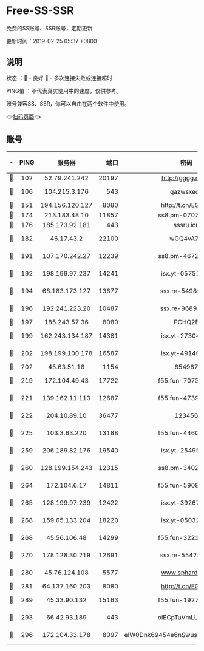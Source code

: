 # Free-SS-SSR

免费的SS账号、SSR账号，定期更新

更新时间：2019-02-25 05:37 +0800

## 说明

状态     ：🙂 - 良好 🙁 - 多次连接失败或连接超时

PING值   ：不代表真实使用中的速度，仅供参考。

账号兼容SS、SSR，你可以自由在两个软件中使用。

👉[扫码页面](https://liesauer.github.io/free-ss-ssr.github.io/)👈

## 账号

|-|PING|服务器|端口|密码|加密方式|区域|
|:----:|:----:|:-----:|-----:|:----:|:----:|:----:|
|🙂|102|52.79.241.242|20197|http://gggg.rocks|chacha20|KR|
|🙂|106|104.215.3.176|543|qazwsxedc|aes-256-gcm|JP|
|🙂|151|194.156.120.127|8080|http://t.cn/EGJIyrl|rc4-md5|RU|
|🙂|174|213.183.48.10|11857|ss8.pm-07077864|rc4-md5|RU|
|🙂|176|185.173.92.181|443|sssru.icu|rc4-md5|RU|
|🙂|182|46.17.43.2|22100|wGQ4vA7D|aes-256-gcm|RU|
|🙂|191|107.170.242.27|12239|ss8.pm-46728067|aes-256-cfb|US|
|🙂|192|198.199.97.237|14241|isx.yt-05751748|aes-256-cfb|US|
|🙂|194|68.183.173.127|13677|ssx.re-54989679|aes-256-cfb|US|
|🙂|196|192.241.223.20|10487|ssx.re-96891906|aes-256-cfb|US|
|🙂|197|185.243.57.36|8080|PCHQ2E|rc4-md5|US|
|🙂|199|162.243.134.187|14381|isx.yt-27304607|aes-256-cfb|US|
|🙂|202|198.199.100.178|16587|isx.yt-49146501|aes-256-cfb|US|
|🙂|202|45.63.51.18|1154|654987|chacha20|US|
|🙂|219|172.104.49.43|17722|f55.fun-70732779|aes-256-cfb|SG|
|🙂|221|139.162.11.113|12687|f55.fun-47392375|aes-256-cfb|SG|
|🙂|222|204.10.89.10|36477|123456|aes-256-cfb|US|
|🙂|225|103.3.63.220|13188|f55.fun-44609917|aes-256-cfb|SG|
|🙂|259|206.189.82.176|19540|isx.yt-25495933|aes-256-cfb|SG|
|🙂|260|128.199.154.243|12315|ss8.pm-34025795|aes-256-cfb|SG|
|🙂|264|172.104.6.17|14811|f55.fun-59087446|aes-256-cfb|US|
|🙂|265|128.199.97.239|12422|isx.yt-39267697|aes-256-cfb|SG|
|🙂|268|159.65.133.204|18220|isx.yt-05032112|aes-256-cfb|SG|
|🙂|268|45.56.106.48|14299|f55.fun-32217905|aes-256-cfb|US|
|🙂|270|178.128.30.219|12691|ssx.re-55425348|aes-256-cfb|SG|
|🙂|280|45.76.124.108|5577|www.sphard.com|aes-256-cfb|AU|
|🙂|281|64.137.160.203|8080|http://t.cn/EGJIyrl|rc4-md5|CA|
|🙂|289|45.33.90.132|15163|f55.fun-19270599|aes-256-cfb|US|
|🙂|293|66.42.93.189|443|oiECpTuVmLLxk4Ts|aes-256-cfb|US|
|🙂|296|172.104.33.178|8097|eIW0Dnk69454e6nSwuspv9DmS201tQ0D|aes-256-cfb|SG|
